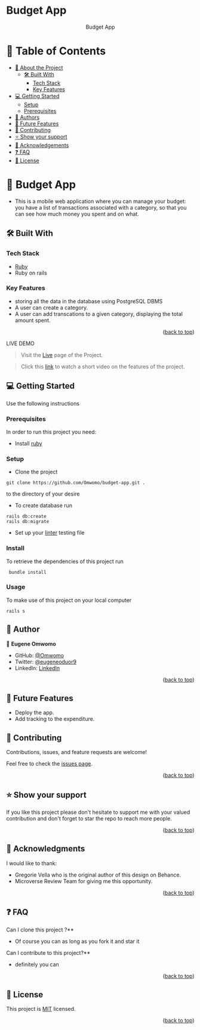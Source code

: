 # Budget App

<a name="readme-top"></a>

<div align="center">
  <p>Budget App</p>
</div>

<a name="readme-top"></a>

# 📗 Table of Contents

- [📖 About the Project](#about-project)
  - [🛠 Built With](#built-with)
    - [Tech Stack](#tech-stack)
    - [Key Features](#key-features)
- [💻 Getting Started](#getting-started)
  - [Setup](#setup)
  - [Prerequisites](#prerequisites)
- [👥 Authors](#authors)
- [🔭 Future Features](#future-features)
- [🤝 Contributing](#contributing)
- [⭐️ Show your support](#support)
- [🙏 Acknowledgements](#acknowledgements)
- [❓ FAQ](#faq)
- [📝 License](#license)

# 📖 Budget App <a name="about-project"></a>

- This is a mobile web application where you can manage your budget: you have a list of transactions associated with a category, so that you can see how much money you spent and on what.


## 🛠 Built With <a name="built-with"></a>

### Tech Stack <a name="tech-stack"></a>

- [Ruby](https://rubocop.org/)
- Ruby on rails

<!-- Features -->

### Key Features <a name="key-features"></a>

- storing all the data in the database using PostgreSQL DBMS
- A user can create a category.
- A user can add transcations to a given category, displaying the total amount spent.

<p align="right">(<a href="#readme-top">back to top</a>)</p>

LIVE DEMO

> Visit the [Live](https://omwomo-budget-app.onrender.com/) page of the Project.

> Click this [link](https://drive.google.com/file/d/1YT7l3n89hCyOkc5Xh8FYg18MLPud_h4A/view?usp=sharing) to watch a short video on the features of the project.

<!-- GETTING STARTED -->

## 💻 Getting Started <a name="getting-started"></a>

Use the following instructions

### Prerequisites

In order to run this project you need:

- Install [ruby](https://rubocop.org/)

### Setup

- Clone the project
```
git clone https://github.com/Omwomo/budget-app.git .
```
to the directory of your desire

- To create database run
```
rails db:create
rails db:migrate
```

- Set up your [linter](https://github.com/microverseinc/linters-config/blob/master/ruby/) testing file

### Install

To retrieve the dependencies of this project run
```
 bundle install
```

### Usage

To make use of this project on your local computer
```
rails s
```

## 👥 Author <a name="author"></a>

👤 **Eugene Omwomo**

- GitHub: [@Omwomo](https://github.com/Omwomo)
- Twitter: [@eugeneoduor9](https://twitter.com/eugeneoduor9)
- LinkedIn: [LinkedIn](https://linkedin.com/in/Omwomo)


<p align="right">(<a href="#readme-top">back to top</a>)</p>

## 🔭 Future Features
- Deploy the app.
- Add tracking to the expenditure.

## 🤝 Contributing <a name="contributing"></a>

Contributions, issues, and feature requests are welcome!

Feel free to check the [issues page](https://github.com/Omwomo/budget-app/issues).

<p align="right">(<a href="#readme-top">back to top</a>)</p>

## ⭐️ Show your support <a name="support"></a>

If you like this project please don't hesitate to support me with your valued contribution and don't forget to star the repo to reach more
people.

<p align="right">(<a href="#readme-top">back to top</a>)</p>

## 🙏 Acknowledgments <a name="acknowledgements"></a>

I would like to thank:
- Gregorie Vella who is the original author of this design on Behance.
- Microverse Review Team for giving me this opportunity.

<p align="right">(<a href="#readme-top">back to top</a>)</p>

## ❓ FAQ <a name="faq"></a>

Can I clone this project ?\*\*

- Of course you can as long as you fork it and star it

Can I contribute to this project?\*\*

- definitely you can

<p align="right">(<a href="#readme-top">back to top</a>)</p>

## 📝 License <a name="license"></a>

This project is [MIT](MIT.md) licensed.

<p align="right">(<a href="#readme-top">back to top</a>)</p>
